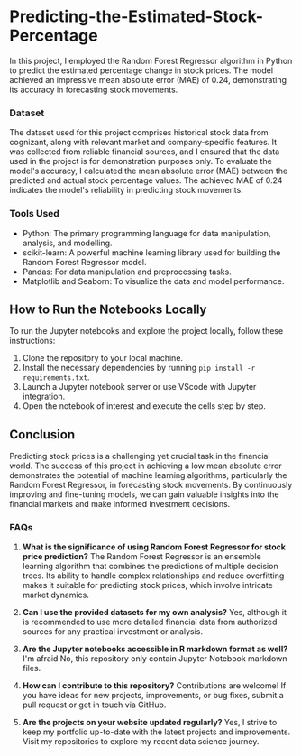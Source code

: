# Predicting-the-Estimated-Stock-Percentage

In this project, I employed the Random Forest Regressor algorithm in Python to predict the estimated percentage change in stock prices. The model achieved an impressive mean absolute error (MAE) of 0.24, demonstrating its accuracy in forecasting stock movements.

### Dataset
The dataset used for this project comprises historical stock data from cognizant, along with relevant market and company-specific features. It was collected from reliable financial sources, and I ensured that the data used in the project is for demonstration purposes only. To evaluate the model's accuracy, I calculated the mean absolute error (MAE) between the predicted and actual stock percentage values. The achieved MAE of 0.24 indicates the model's reliability in predicting stock movements.

### Tools Used
- Python: The primary programming language for data manipulation, analysis, and modelling.
- scikit-learn: A powerful machine learning library used for building the Random Forest Regressor model.
- Pandas: For data manipulation and preprocessing tasks.
- Matplotlib and Seaborn: To visualize the data and model performance.

## How to Run the Notebooks Locally
To run the Jupyter notebooks and explore the project locally, follow these instructions:

1. Clone the repository to your local machine.
2. Install the necessary dependencies by running `pip install -r requirements.txt`.
3. Launch a Jupyter notebook server or use VScode with Jupyter integration.
4. Open the notebook of interest and execute the cells step by step.

## Conclusion
Predicting stock prices is a challenging yet crucial task in the financial world. The success of this project in achieving a low mean absolute error demonstrates the potential of machine learning algorithms, particularly the Random Forest Regressor, in forecasting stock movements. By continuously improving and fine-tuning models, we can gain valuable insights into the financial markets and make informed investment decisions.

### FAQs

1. **What is the significance of using Random Forest Regressor for stock price prediction?**
   The Random Forest Regressor is an ensemble learning algorithm that combines the predictions of multiple decision trees. Its ability to handle complex relationships and reduce overfitting makes it suitable for predicting stock prices, which involve intricate market dynamics.

2. **Can I use the provided datasets for my own analysis?**
   Yes, although it is recommended to use more detailed financial data from authorized sources for any practical investment or analysis.

3. **Are the Jupyter notebooks accessible in R markdown format as well?**
  I'm afraid No, this repository only contain Jupyter Notebook markdown files. 

4. **How can I contribute to this repository?**
   Contributions are welcome! If you have ideas for new projects, improvements, or bug fixes, submit a pull request or get in touch via GitHub.

5. **Are the projects on your website updated regularly?**
   Yes, I strive to keep my portfolio up-to-date with the latest projects and improvements. Visit my repositories to explore my recent data science journey.
